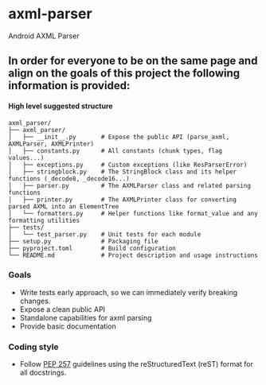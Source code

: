 # axml-parser
Android AXML Parser


## In order for everyone to be on the same page and align on the goals of this project the following information is provided:

#### High level suggested structure
~~~~
axml_parser/
├── axml_parser/
│   ├── __init__.py       # Expose the public API (parse_axml, AXMLParser, AXMLPrinter)
│   ├── constants.py      # All constants (chunk types, flag values...)
│   ├── exceptions.py     # Custom exceptions (like ResParserError)
│   ├── stringblock.py    # The StringBlock class and its helper functions (_decode8, _decode16...)
│   ├── parser.py         # The AXMLParser class and related parsing functions
│   ├── printer.py        # The AXMLPrinter class for converting parsed AXML into an ElementTree
│   └── formatters.py     # Helper functions like format_value and any formatting utilities
├── tests/
│   └── test_parser.py    # Unit tests for each module
├── setup.py              # Packaging file
├── pyproject.toml        # Build configuration
└── README.md             # Project description and usage instructions
~~~~

### Goals
 - Write tests early approach, so we can immediately verify breaking changes.
 - Expose a clean public API
 - Standalone capabilities for axml parsing
 - Provide basic documentation


### Coding style
 - Follow [PEP 257](https://peps.python.org/pep-0257/) guidelines using the reStructuredText (reST) format for all docstrings.